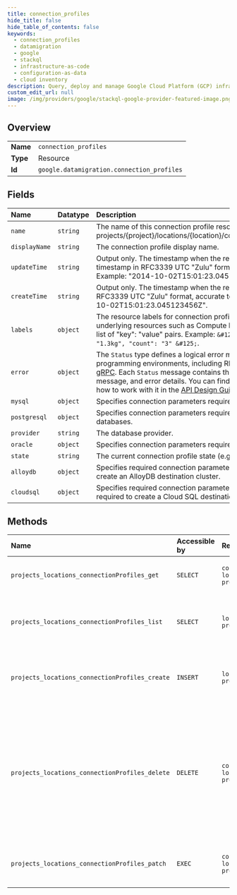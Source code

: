```yaml
---
title: connection_profiles
hide_title: false
hide_table_of_contents: false
keywords:
  - connection_profiles
  - datamigration
  - google    
  - stackql
  - infrastructure-as-code
  - configuration-as-data
  - cloud inventory
description: Query, deploy and manage Google Cloud Platform (GCP) infrastructure and resources using SQL
custom_edit_url: null
image: /img/providers/google/stackql-google-provider-featured-image.png
---
```

  
    

## Overview
<table><tbody>
<tr><td><b>Name</b></td><td><code>connection_profiles</code></td></tr>
<tr><td><b>Type</b></td><td>Resource</td></tr>
<tr><td><b>Id</b></td><td><code>google.datamigration.connection_profiles</code></td></tr>
</tbody></table>

## Fields
| Name | Datatype | Description |
|:-----|:---------|:------------|
| `name` | `string` | The name of this connection profile resource in the form of projects/&#123;project&#125;/locations/&#123;location&#125;/connectionProfiles/&#123;connectionProfile&#125;. |
| `displayName` | `string` | The connection profile display name. |
| `updateTime` | `string` | Output only. The timestamp when the resource was last updated. A timestamp in RFC3339 UTC "Zulu" format, accurate to nanoseconds. Example: "2014-10-02T15:01:23.045123456Z". |
| `createTime` | `string` | Output only. The timestamp when the resource was created. A timestamp in RFC3339 UTC "Zulu" format, accurate to nanoseconds. Example: "2014-10-02T15:01:23.045123456Z". |
| `labels` | `object` | The resource labels for connection profile to use to annotate any related underlying resources such as Compute Engine VMs. An object containing a list of "key": "value" pairs. Example: `&#123; "name": "wrench", "mass": "1.3kg", "count": "3" &#125;`. |
| `error` | `object` | The `Status` type defines a logical error model that is suitable for different programming environments, including REST APIs and RPC APIs. It is used by [gRPC](https://github.com/grpc). Each `Status` message contains three pieces of data: error code, error message, and error details. You can find out more about this error model and how to work with it in the [API Design Guide](https://cloud.google.com/apis/design/errors). |
| `mysql` | `object` | Specifies connection parameters required specifically for MySQL databases. |
| `postgresql` | `object` | Specifies connection parameters required specifically for PostgreSQL databases. |
| `provider` | `string` | The database provider. |
| `oracle` | `object` | Specifies connection parameters required specifically for Oracle databases. |
| `state` | `string` | The current connection profile state (e.g. DRAFT, READY, or FAILED). |
| `alloydb` | `object` | Specifies required connection parameters, and the parameters required to create an AlloyDB destination cluster. |
| `cloudsql` | `object` | Specifies required connection parameters, and, optionally, the parameters required to create a Cloud SQL destination database instance. |
## Methods
| Name | Accessible by | Required Params | Description |
|:-----|:--------------|:----------------|:------------|
| `projects_locations_connectionProfiles_get` | `SELECT` | `connectionProfilesId, locationsId, projectsId` | Gets details of a single connection profile. |
| `projects_locations_connectionProfiles_list` | `SELECT` | `locationsId, projectsId` | Retrieves a list of all connection profiles in a given project and location. |
| `projects_locations_connectionProfiles_create` | `INSERT` | `locationsId, projectsId` | Creates a new connection profile in a given project and location. |
| `projects_locations_connectionProfiles_delete` | `DELETE` | `connectionProfilesId, locationsId, projectsId` | Deletes a single Database Migration Service connection profile. A connection profile can only be deleted if it is not in use by any active migration jobs. |
| `projects_locations_connectionProfiles_patch` | `EXEC` | `connectionProfilesId, locationsId, projectsId` | Update the configuration of a single connection profile. |
